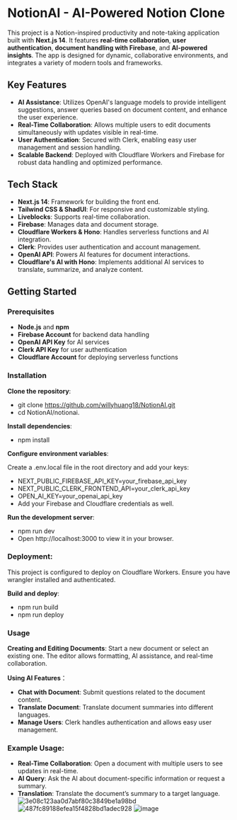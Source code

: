 # NotionAI - AI-Powered Notion Clone

This project is a Notion-inspired productivity and note-taking application built with **Next.js 14**. It features **real-time collaboration**, **user authentication**, **document handling with Firebase**, and **AI-powered insights**. The app is designed for dynamic, collaborative environments, and integrates a variety of modern tools and frameworks.

## Key Features

- **AI Assistance**: Utilizes OpenAI's language models to provide intelligent suggestions, answer queries based on document content, and enhance the user experience.
- **Real-Time Collaboration**: Allows multiple users to edit documents simultaneously with updates visible in real-time.
- **User Authentication**: Secured with Clerk, enabling easy user management and session handling.
- **Scalable Backend**: Deployed with Cloudflare Workers and Firebase for robust data handling and optimized performance.

## Tech Stack

- **Next.js 14**: Framework for building the front end.
- **Tailwind CSS & ShadUI**: For responsive and customizable styling.
- **Liveblocks**: Supports real-time collaboration.
- **Firebase**: Manages data and document storage.
- **Cloudflare Workers & Hono**: Handles serverless functions and AI integration.
- **Clerk**: Provides user authentication and account management.
- **OpenAI API**: Powers AI features for document interactions.
- **Cloudflare's AI with Hono**: Implements additional AI services to translate, summarize, and analyze content.

## Getting Started

### Prerequisites

- **Node.js** and **npm**
- **Firebase Account** for backend data handling
- **OpenAI API Key** for AI services
- **Clerk API Key** for user authentication
- **Cloudflare Account** for deploying serverless functions

### Installation
**Clone the repository**:

   - git clone https://github.com/willyhuang18/NotionAI.git
   - cd NotionAI/notionai.

**Install dependencies**:
  - npm install

**Configure environment variables**:

Create a .env.local file in the root directory and add your keys:

- NEXT_PUBLIC_FIREBASE_API_KEY=your_firebase_api_key
- NEXT_PUBLIC_CLERK_FRONTEND_API=your_clerk_api_key
- OPEN_AI_KEY=your_openai_api_key
- Add your Firebase and Cloudflare credentials as well.

**Run the development server**:
- npm run dev
- Open http://localhost:3000 to view it in your browser.

### Deployment:
This project is configured to deploy on Cloudflare Workers. Ensure you have wrangler installed and authenticated.

**Build and deploy**:
- npm run build
- npm run deploy


### Usage 
**Creating and Editing Documents**: Start a new document or select an existing one. The editor allows formatting, AI assistance, and real-time collaboration.

**Using AI Features**：
- **Chat with Document**: Submit questions related to the document content.
- **Translate Document**: Translate document summaries into different languages.
- **Manage Users**: Clerk handles authentication and allows easy user management.

### Example Usage:
- **Real-Time Collaboration**: Open a document with multiple users to see updates in real-time.
- **AI Query**: Ask the AI about document-specific information or request a summary.
- **Translation**: Translate the document’s summary to a target language.
  ![3e08c123aa0d7abf80c3849be1a98bd](https://github.com/user-attachments/assets/76049db4-02f5-4b35-b621-6bad6dcc815f)
  ![487fc89188efea15f4828bd1adec928](https://github.com/user-attachments/assets/9dc513d0-3a53-45c9-bfdb-930a70dec5ac)
  ![image](https://github.com/user-attachments/assets/a2c4dab3-9dad-4d1a-9aaf-3f7c32f1385a)

